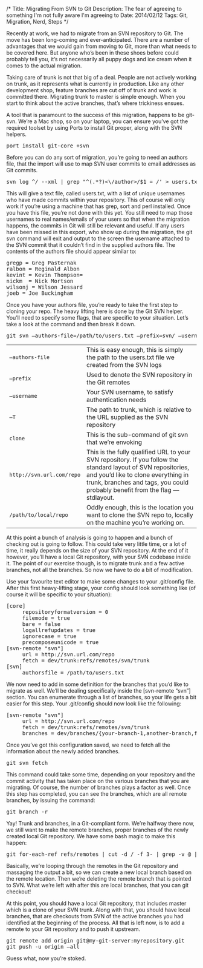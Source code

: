/*
Title: Migrating From SVN to Git
Description: The fear of agreeing to something I'm not fully aware I'm agreeing to
Date: 2014/02/12
Tags: Git, Migration, Nerd, Steps
*/

Recently at work, we had to migrate from an SVN repository to Git. The move has been long-coming and ever-anticipated. There are a number of advantages that we would gain from moving to Git, more than what needs to be covered here. But anyone who’s been in these shoes before could probably tell you, it’s not necessarily all puppy dogs and ice cream when it comes to the actual migration.

Taking care of trunk is not that big of a deal. People are not actively working on trunk, as it represents what is currently in production. Like any other development shop, feature branches are cut off of trunk and work is committed there. Migrating trunk to master is simple enough. When you start to think about the active branches, that’s where trickiness ensues.

A tool that is paramount to the success of this migration, happens to be git-svn. We’re a Mac shop, so on your laptop, you can ensure you’ve got the required toolset by using Ports to install Git proper, along with the SVN helpers.

<pre class="code">
port install git-core +svn
</pre>

Before you can do any sort of migration, you’re going to need an authors file, that the import will use to map SVN user commits to email addresses as Git commits. 

<pre class="code">
svn log ^/ --xml | grep "^<author" | sort -u | perl -pe 's/<author>(.*?)<\/author>/$1 = /' > users.txt
</pre>

This will give a text file, called users.txt, with a list of unique usernames who have made commits within your repository. This of course will only work if you’re using a machine that has grep, sort and perl installed. Once you have this file, you’re not done with this yet. You still need to map those usernames to real names/emails of your users so that when the migration happens, the commits in Git will still be relevant and useful. If any users have been missed in this export, who show up during the migration, the git svn command will exit and output to the screen the username attached to the SVN commit that it couldn’t find in the supplied authors file. The contents of the authors file should appear similar to:

<pre class="code">
gregp = Greg Pasternak <gregp@somedomain.net>
ralbon = Reginald Albon <ralbon@somedomain.net>
kevint = Kevin Thompson= <kevint@somedomain.net>
nickm  = Nick Mortson <nickm@somedomain.net>
wilsonj = Wilson Jessard <wilsonj@somedomain.net>
joeb = Joe Buckingham <joeb@somedomain.net>
</pre>

Once you have your authors file, you’re ready to take the first step to cloning your repo. The heavy lifting here is done by the Git SVN helper. You’ll need to specify some flags, that are specific to your situation. Let’s take a look at the command and then break it down.

<pre class="code">
git svn —authors-file=/path/to/users.txt —prefix=svn/ —username=[svn-username] -T relative/to/trunk clone http://svn.url.com/repo /path/to/local/repo
</pre>

<table class="code-definitions">
    <tr>
        <td><code>—authors-file</code></td>
        <td>This is easy enough, this is simply the path to the users.txt file we created from the SVN logs</td>
    </tr>
    <tr>
        <td><code>—prefix</code></td>
        <td>Used to denote the SVN repository in the Git remotes</td>
    </tr>
    <tr>
        <td><code>—username</code></td>
        <td>Your SVN username, to satisfy authentication needs</td>
    </tr>
    <tr>
        <td><code>—T</code></td>
        <td>The path to trunk, which is relative to the URL supplied as the SVN repository</td>
    </tr>
    <tr>
        <td><code>clone</code></td>
        <td>This is the sub-command of git svn that we’re envoking</td>
    </tr>
    <tr>
        <td><code>http://svn.url.com/repo</code></td>
        <td>This is the fully qualified URL to your SVN repository. If you follow the standard layout of SVN repositories, and you’d like to clone everything in trunk, branches and tags, you could probably benefit from the flag —stdlayout.</td>
    </tr>
    <tr>
        <td><code>/path/to/local/repo</code></td>
        <td>Oddly enough, this is the location you want to clone the SVN repo to, locally on the machine you’re working on.</td>
    </tr>
</table>

At this point a bunch of analysis is going to happen and a bunch of checking out is going to follow. This could take very little time, or a lot of time, it really depends on the size of your SVN repository. At the end of it however, you’ll have a local Git repository, with your SVN codebase inside it. The point of our exercise though, is to migrate trunk and a few active branches, not all the branches. So now we have to do a bit of modification.

Use your favourite text editor to make some changes to your .git/config file. After this first heavy-lifting stage, your config should look something like (of course it will be specific to your situation):

<pre class="code">
[core]
     repositoryformatversion = 0
     filemode = true
     bare = false
     logallrefupdates = true
     ignorecase = true
     precomposeunicode = true
[svn-remote "svn"]
     url = http://svn.url.com/repo
     fetch = dev/trunk:refs/remotes/svn/trunk
[svn]
     authorsfile = /path/to/users.txt
</pre>

We now need to add in some definition for the branches that you’d like to migrate as well. We’ll be dealing specifically inside the [svn-remote “svn”] section. You can enumerate through a list of branches, so your life gets a bit easier for this step. Your .git/config should now look like the following:

<pre class="code">
[svn-remote "svn"]
     url = http://svn.url.com/repo
     fetch = dev/trunk:refs/remotes/svn/trunk
     branches = dev/branches/{your-branch-1,another-branch,feature-awesome}/:refs/remotes/*
</pre>

Once you’ve got this configuration saved, we need to fetch all the information about the newly added branches.

<pre class="code">
git svn fetch
</pre>

This command could take some time, depending on your repository and the commit activity that has taken place on the various branches that you are migrating. Of course, the number of branches plays a factor as well. Once this step has completed, you can see the branches, which are all remote branches, by issuing the command:

<pre class="code">
git branch -r
</pre>

Yay! Trunk and branches, in a Git-compliant form. We’re halfway there now, we still want to make the remote branches, proper branches of the newly created local Git repository. We have some bash magic to make this happen:

<pre class="code">
git for-each-ref refs/remotes | cut -d / -f 3- | grep -v @ | while read branchname; do git branch "$branchname" "refs/remotes/$branchname"; git branch -r -d "$branchname"; done
</pre>

Basically, we’re looping through the remotes in the Git repository and massaging the output a bit, so we can create a new local branch based on the remote location. Then we’re deleting the remote branch that is pointed to SVN. What we’re left with after this are local branches, that you can git checkout!

At this point, you should have a local Git repository, that includes master which is a clone of your SVN trunk. Along with that, you should have local branches, that are checkouts from SVN of the active branches you had identified at the beginning of the process. All that is left now, is to add a remote to your Git repository and to push it upstream.

<pre class="code">
git remote add origin git@my-git-server:myrepository.git
git push -u origin —all
</pre>

Guess what, now you’re stoked.